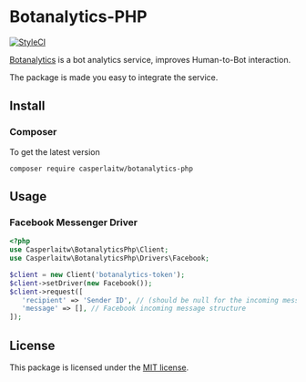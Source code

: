 # Botanalytics-PHP
[![StyleCI](https://styleci.io/repos/79898405/shield)](https://styleci.io/repos/79898405)

[Botanalytics](https://botanalytics.co/) is a bot analytics service, improves Human-to-Bot interaction.

The package is made you easy to integrate the service.

## Install
### Composer
To get the latest version
```shell
composer require casperlaitw/botanalytics-php
```
## Usage

### Facebook Messenger Driver
```php
<?php
use Casperlaitw\BotanalyticsPhp\Client;
use Casperlaitw\BotanalyticsPhp\Drivers\Facebook;

$client = new Client('botanalytics-token');
$client->setDriver(new Facebook());
$client->request([
   'recipient' => 'Sender ID', // (should be null for the incoming messages)
   'message' => [], // Facebook incoming message structure
]);
```

## License
This package is licensed under the [MIT license](https://github.com/CasperLaiTW/botanalytics-php/blob/master/LICENSE).